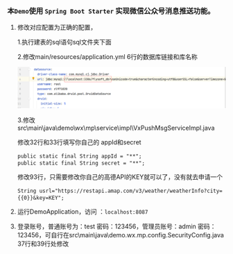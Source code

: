 ### 本`Demo`使用 `Spring Boot Starter` 实现微信公众号消息推送功能。




1. 修改对应配置为正确的配置，

   1.执行建表的sql语句sql文件夹下面

    2.修改main/resources/application.yml  6行的数据库链接和库名称

   ![](/file/1661264265405.jpg)

   3.修改src\main\java\demo\wx\mp\service\impl\VxPushMsgServiceImpl.java

   修改32行和33行填写你自己的 appId和secret

   ```
   public static final String appId = "**";
   public static final String secret = "**";
   ```

   修改93行，只需要修改你自己的高德API的KEY就可以了，没有就去申请一个

   ```
   String usrl="https://restapi.amap.com/v3/weather/weatherInfo?city={{0}}&key=KEY";

   ```

2. 运行DemoApplication，访问 ：`localhost:8087`

3. 登录账号，普通账号为：test 密码：123456，管理员账号：admin 密码：123456，可自行在src\main\java\demo.wx.mp.config.SecurityConfig.java   37行和39行处修改
